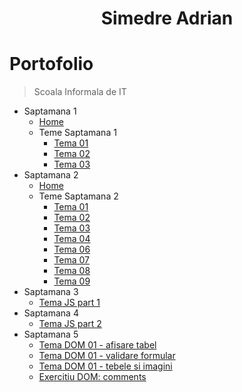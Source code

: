 <p align="center">
  <!-- <img align="center" height=30px src='https://i.imgur.com/sXGX7wA.png'> -->
  <h1 align="center">Simedre Adrian</h1>
</p>

# Portofolio

> Scoala Informala de IT

- Saptamana 1
  - [Home](https://miualinionut.github.io/siit_06/simedre.adrian/s1/index.html)
  - Teme Saptamana 1
    - [Tema 01](https://miualinionut.github.io/siit_06/simedre.adrian/s1/t01/index.html)
    - [Tema 02](https://miualinionut.github.io/siit_06/simedre.adrian/s1/t02/index.html)
    - [Tema 03](https://miualinionut.github.io/siit_06/simedre.adrian/s1/t03/index.html)
- Saptamana 2
  - [Home](https://miualinionut.github.io/siit_06/simedre.adrian/s2/index.html)
  - Teme Saptamana 2
    - [Tema 01](https://miualinionut.github.io/siit_06/simedre.adrian/s2/t1/index.html)
    - [Tema 02](https://miualinionut.github.io/siit_06/simedre.adrian/s2/t2/index.html)
    - [Tema 03](https://miualinionut.github.io/siit_06/simedre.adrian/s2/t3/index.html)
    - [Tema 04](https://miualinionut.github.io/siit_06/simedre.adrian/s2/t4/index.html)
    - [Tema 06](https://miualinionut.github.io/siit_06/simedre.adrian/s2/t6/index.html)
    - [Tema 07](https://miualinionut.github.io/siit_06/simedre.adrian/s2/t7/index.html)
    - [Tema 08](https://miualinionut.github.io/siit_06/simedre.adrian/s2/t8/index.html)
    - [Tema 09](https://miualinionut.github.io/siit_06/simedre.adrian/s2/t9/index.html)
- Saptamana 3
    - [Tema JS part 1](https://miualinionut.github.io/siit_06/simedre.adrian/s3/index.html)
- Saptamana 4
    - [Tema JS part 2](https://miualinionut.github.io/siit_06/simedre.adrian/s4/index.html)
- Saptamana 5
    - [Tema DOM 01 - afisare tabel](https://miualinionut.github.io/siit_06/simedre.adrian/s5/index.html)
    - [Tema DOM 01 - validare formular](https://miualinionut.github.io/siit_06/simedre.adrian/s5/index3.html)
    - [Tema DOM 01 - tebele si imagini](https://miualinionut.github.io/siit_06/simedre.adrian/s5/index2.html)
    - [Exercitiu DOM: comments](https://miualinionut.github.io/siit_06/simedre.adrian/s5/index4.html)
